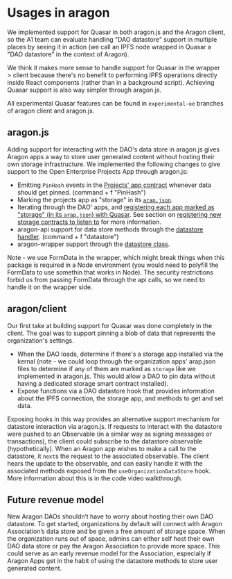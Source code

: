 # Usages in aragon

We implemented support for Quasar in both aragon.js and the Aragon client, so the A1 team can evaluate handling "DAO datastore" support in multiple places by seeing it in action (we call an IPFS node wrapped in Quasar a "DAO datastore" in the context of Aragon).

We think it makes more sense to handle support for Quasar in the wrapper > client because there's no benefit to performing IPFS operations directly inside React components (rather than in a background script). Achieving Quasar support is also way simpler through aragon.js.

All experimental Quasar features can be found in `experimental-oe` branches of aragon client and aragon.js.

## aragon.js

Adding support for interacting with the DAO's data store in aragon.js gives Aragon apps a way to store user generated content without hosting their own storage infrastructure. We implemented the following changes to give support to the Open Enterprise Projects App through aragon.js:

- Emitting `PinHash` events in the [Projects' app contract](https://github.com/AutarkLabs/open-enterprise/blob/experimental-oe/apps/projects/contracts/Projects.sol) whenever data should get pinned. (command + f "PinHash")
- Marking the projects app as "storage" in its [`arap.json`](https://github.com/AutarkLabs/open-enterprise/blob/experimental-oe/apps/projects/arapp.json).
- Iterating through the DAO' apps, and [registering each app marked as "storage" (in its `arap.json`) with Quasar](https://github.com/openworklabs/aragon.js/blob/experimental-oe/packages/aragon-wrapper/src/utils/quasar.js). See section on [registering new storage contracts to listen to](https://github.com/openworklabs/quasar/blob/primary/docs/howQuasarWorks.md#registering-new-storage-contracts-to-listen-to) for more information.
- aragon-api support for data store methods through the [datastore handler](https://github.com/openworklabs/aragon.js/blob/experimental-oe/packages/aragon-api/src/index.js). (command + f "datastore")
- aragon-wrapper support through the [datastore class](https://github.com/openworklabs/aragon.js/blob/experimental-oe/packages/aragon-wrapper/src/datastore/index.js).

Note - we use FormData in the wrapper, which might break things when this package is required in a Node environment (you would need to polyfill the FormData to use somethin that works in Node). The security restrictions forbid us from passing FormData through the api calls, so we need to handle it on the wrapper side.

## aragon/client

Our first take at building support for Quasar was done completely in the client. The goal was to support pinning a blob of data that represents the organization's settings.

- When the DAO loads, determine if there's a storage app installed via the kernal (note - we could loop through the organization apps' arap.json files to determine if any of them are marked as `storage` like we implemented in aragon.js. This would allow a DAO to pin data without having a dedicated storage smart contract installed).
- Expose functions via a DAO datastore hook that provides information about the IPFS connection, the storage app, and methods to get and set data.

Exposing hooks in this way provides an alternative support mechanism for datastore interaction via aragon.js. If requests to interact with the datastore were pushed to an Observable (in a similar way as signing messages or transactions), the client could subscribe to the datastore observable (hypothetically). When an Aragon app wishes to make a call to the datastore, it `next`s the request to the associated observable. The client hears the update to the observable, and can easily handle it with the associated methods exposed from the `useOrganizationDataStore` hook. More information about this is in the code video walkthrough.

## Future revenue model

New Aragon DAOs shouldn’t have to worry about hosting their own DAO datastore. To get started, organizations by default will connect with Aragon Association’s data store and be given a free amount of storage space. When the organization runs out of space, admins can either self host their own DAO data store or pay the Aragon Association to provide more space. This could serve as an early revenue model for the Association, especially if Aragon Apps get in the habit of using the datastore methods to store user generated content.
